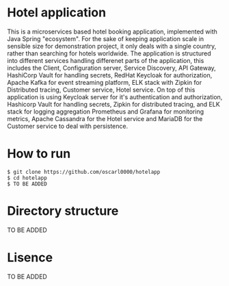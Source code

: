 # Hotel application

This is a microservices based hotel booking application, implemented with Java Spring "ecosystem". For the sake of keeping application scale in sensible size for demonstration project, it only deals with a single country, rather than searching for hotels worldwide. The application is structured into different services handling differenet parts of the application, this includes the Client, Configuration server, Service Discovery, API Gateway, HashiCorp Vault for handling secrets, RedHat Keycloak for authorization, Apache Kafka for event streaming platform, ELK stack with Zipkin for Distributed tracing, Customer service, Hotel service. On top of this application is using Keycloak server for it's authentication and authorization, Hashicorp Vault for handling secrets, Zipkin for distributed tracing, and ELK stack for logging aggregation Prometheus and Grafana for monitoring metrics, Apache Cassandra for the Hotel service and MariaDB for the Customer service to deal with persistence.

# How to run

```console
$ git clone https://github.com/oscarl0000/hotelapp
$ cd hotelapp
$ TO BE ADDED
```

# Directory structure

TO BE ADDED

# Lisence

TO BE ADDED
